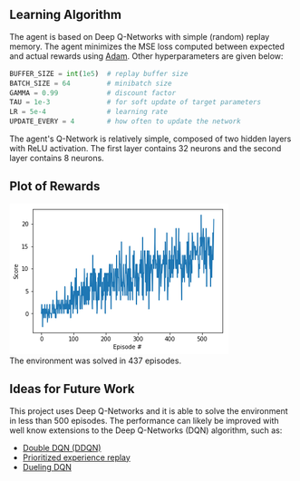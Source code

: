 ## Learning Algorithm

The agent is based on Deep Q-Networks with simple (random) replay memory. 
The agent minimizes the MSE loss computed between expected and actual rewards using [Adam](https://arxiv.org/abs/1412.6980).
Other hyperparameters are given below:

```python
BUFFER_SIZE = int(1e5)  # replay buffer size
BATCH_SIZE = 64         # minibatch size
GAMMA = 0.99            # discount factor
TAU = 1e-3              # for soft update of target parameters
LR = 5e-4               # learning rate 
UPDATE_EVERY = 4        # how often to update the network
```

The agent's Q-Network is relatively simple, composed of two hidden layers with ReLU activation. 
The first layer contains 32 neurons and the second layer contains 8 neurons. 

## Plot of Rewards
![alt text](./train.png "Rewards per episode - agent is able to receive an average reward (over 100 episodes) of at least +13. ")  
The environment was solved in 437 episodes.

## Ideas for Future Work

This project uses Deep Q-Networks and it is able to solve the environment in less than 500 episodes. The performance can likely be 
improved with well know extensions to the Deep Q-Networks (DQN) algorithm, such as:
* [Double DQN (DDQN)](https://arxiv.org/abs/1509.06461)
* [Prioritized experience replay](https://arxiv.org/abs/1511.05952)
* [Dueling DQN](https://arxiv.org/abs/1511.06581)  
